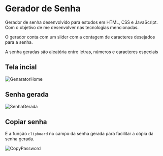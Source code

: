# Gerador de Senha

Gerador de senha desenvolvido para estudos em HTML, CSS e JavaScript.
Com o objetivo de me desenvolver nas tecnologias mencionadas.

O gerador conta com um slider com a contagem de caracteres desejados para a senha.

A senha geradas são aleatória entre letras, números e caracteres especiais

## Tela incial 
![GenaratorHome](https://user-images.githubusercontent.com/53975201/181823463-55bea89d-07a2-4fe6-863a-bb58736bc17c.png)

## Senha gerada
![SenhaGerada](https://user-images.githubusercontent.com/53975201/181823516-79b2b8b8-a76c-45bf-8248-f0e2b7d3a280.png)

## Copiar senha

E a função ```clipboard``` no campo da senha gerada para facilitar a cópia da senha gerada.

![CopyPassword](https://user-images.githubusercontent.com/53975201/181823917-bc672f97-c237-4f62-81c6-0cb0ab780045.png)
